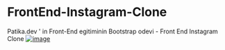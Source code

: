 # FrontEnd-Instagram-Clone
Patika.dev ' in Front-End egitiminin Bootstrap odevi - Front End Instagram Clone
[![image](https://r.resimlink.com/eA6y0.png)](https://resimlink.com/eA6y0)
